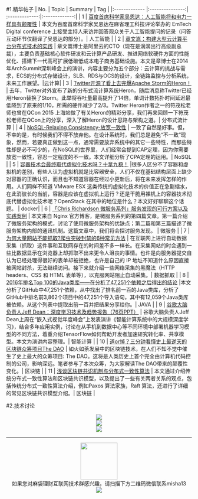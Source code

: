 #1.精华帖子
| No.  | Topic  | Summary | Tag |
|:------------- |:---------------:| :-------------:|:-------------:|
| 1 | [百度首席科学家吴恩达：人工智能将和电力一样具有颠覆性](http://mp.weixin.qq.com/s?__biz=MzA3MzI4MjgzMw==&mid=2650715727&idx=1&sn=b37a568982db1e4cf4e409accfb5c8ca&scene=1&srcid=0526kbuzyNCmZ6UnFTWqUI7c#rd) | 本文为百度首席科学家吴恩达在麻省理工科技评论举办的 EmTech Digital conference 上接受主持人采访并回答观众关于人工智能提问的记录（问答互动环节仅翻译了吴恩达的部分）。| 人工智能 |
| 2 | [章文嵩：构建大型云计算平台分布式技术的实践](http://mp.weixin.qq.com/s?__biz=MzA5Nzc4OTA1Mw==&mid=2659597258&idx=1&sn=2073afe6896d86ee2af881f24937196b&scene=1&srcid=0526nf1OmmWCUzjEEOlS9Dfx#rd) | 章文嵩博士是阿里云的CTO（现在是滴滴出行高级副总裁），主要负责基础核心软件研发和云计算产品研发、推进网络软硬件方面的性能优化、搭建下一代高可扩展低碳低成本电子商务基础设施。本文是章博士在2014年ArchSummit深圳峰会上的演讲，内容主要分为五个部分：云计算的挑战与需求，ECS的分布式存储设计，SLB、RDS与OCS的设计，全链路监控与分析系统，未来工作展望。|云计算|
| 3 | [Twitter开源了看上去完爆Apache Storm的Heron！](http://mp.weixin.qq.com/s?__biz=MjM5MDE0Mjc4MA==&mid=2650992706&idx=1&sn=89a35050de84d0e57574529aa209963a&scene=1&srcid=05277dB8o5vrp3PKl65mTjO7#rd) | 去年，Twitter对外宣布了新的分布式流计算系统Heron，随后消息称Twitter已经用Heron替换了Storm。此举将吞吐量最高提升了14倍，单词计数拓扑时间延迟最低降到了原来的1/10，所需的硬件减少了2/3。Twitter Heron作者之一的符茂松老师也曾在QCon 2015 上海站做了有关Heron的精彩分享，我们再来回顾一下符茂松老师在QCon上的分享，深入了解Heron的设计思路与架构之道。|  分布式流计算 |
| 4 | [NoSQL-Relaxing Consistency-放宽一致性](http://mp.weixin.qq.com/s?__biz=MzA5MzQ2NTY0OA==&mid=2650796155&idx=1&sn=3ed068ddfc7c2393b50b885e67087de3&scene=1&srcid=05248Qr1A7iDx8cIEFFipd5I#rd) | 一致了自然是好事。但，不幸的是，有时候我们不得不放弃他。在设计系统时，我们总是避免“不一致”现象，然而，若要真正做到这一点，通常需要放弃系统中的其它一些特性，而那些特性却是必不可少的，在NoSQL的世界里，人们经常会提到CAP定理，因为你需要放宽一致性，容忍一定程度的不一致。本文详细分析了CPA定理的运用。|  NoSQL |
| 5 | [容器技术会最终取代虚拟化技术吗？十拿九稳！](http://mp.weixin.qq.com/s?__biz=MzA5MzA2Njk5OA==&mid=2650096141&idx=1&sn=9b6c2ac72c39411971202f5b3ad47c6b&scene=1&srcid=0524wjXcJpEx0AFXpcIpnITC#rd) |很多人区分不了容器和虚拟机的差别，有些人认为虚拟机就是比容器安全，人们不仅在基础结构层面上缺少对容器的正确认识，而且也不知道容器在经过小更新后，将在未来发挥怎样的作用。人们同样不知道 VMware ESX 这类传统的虚拟化技术的价值正在急剧缩水，在此消彼长的当前，容器是应该在虚拟机上运行？还是干脆用裸机上的容器技术彻底代替虚拟化技术呢？OpenStack 在其中的地位是什么？本文好好聊聊这个话题。 | docker|
| 6 | [「Chris Richardson 微服务系列」服务发现的可行方案以及实践案例](http://mp.weixin.qq.com/s?__biz=MzA5NTUxNzE4MQ==&mid=2659266658&idx=1&sn=efeb76662328e9ede239060d7469fcfb&scene=1&srcid=0525WPQ2YvmbtlrZy3AxgF5a#rd) | 本文来自 Nginx 官方博客，是微服务系列的第四篇文章。第一篇介绍了微服务架构的模式，讨论了使用微服务架构的优缺点；第二篇和第三篇描述了微服务架构内部的通讯机制。这篇文章中，我们将会探讨服务发现。 | 微服务 |
| 7 | [为何大量网站不能抓取?爬虫突破封禁的6种常见方法](http://mp.weixin.qq.com/s?__biz=MzAwMDU1MTE1OQ==&mid=2653547274&idx=1&sn=52e5037b163146c1656eedce2da1ecd8&scene=1&srcid=0527bP41yitSgYkKv5xrBuiF#rd) | 在互联网上进行自动数据采集（抓取）这件事和互联网存在的时间差不多一样长。在采集网站的时会遇到一些比数据显示在浏览器上却抓取不出来更令人沮丧的事情。也许是向服务器提交自认为已经处理得很好的表单却被拒绝，也许是自己的 IP 地址不知道什么原因直接被网站封杀，无法继续访问。接下来就介绍一些网络采集的黑魔法（HTTP headers、CSS 和 HTML 表单等），以克服网站阻止自动采集。| 数据抓取 |
| 8 | [2016年排名Top 100的Java类库——在分析了47,251个依赖之后得出的结论](http://mp.weixin.qq.com/s?__biz=MjM5NzMyMjAwMA==&mid=2651477173&idx=1&sn=bce7e994c75323a898f5a2d1caaec71e&scene=1&srcid=05225Kwo2LLoVAvWNjzAzAm1#rd) |本文分析了GitHub中47,251个依赖，从中找出了排名前一百的Java类库，分析了GitHub中排名前3,862个项目中的47,251个导入语句，其中有12,059个Java类库被依赖。从这个列表中提取出前一百并把结果分享给你。| JAVA |
| 9 | [谷歌大脑负责人Jeff Dean：深度学习技术及趋势报告（76页PPT）](http://mp.weixin.qq.com/s?__biz=MzI3MTA0MTk1MA==&mid=2651982660&idx=2&sn=35c291d638ff15728844f7a27511220e&scene=1&srcid=0522kHNHkOPLPzsZQU0mZGgx#rd) | 谷歌大脑负责人Jeff Dean上周在“嵌入式视觉年度峰会”上发表演讲《智能计算系统中的大规模深度学习》，结合多年应用实例，讨论在从手机到数据中心等不同环境中部署机器学习模型的不同方法，着重介绍TensorFlow如何帮助开发者加速研究转化率、共享模型。本文为演讲内容整理。| 智能计算 |
| 10 | [道or悼？三分钟看懂史上最逆天的区块链众筹项目The DAO](http://mp.weixin.qq.com/s?__biz=MzAwNzUyNzI5Mw==&mid=2730790165&idx=1&sn=dd0f2c63a0abc85de60dd66367cc9582&scene=1&srcid=0523ZwWyedHOtCXDXOrIpTbr#rd) | 如火如荼发展中的区块链技术，在人们不知不觉中催生了史上最大的众筹项目: The DAO。这将是人类历史上首个完全由计算机代码控制的公司，影响深远。笔者参与了本次众筹，为大家解读The DAO带来的颠覆性变化。|  区块链 |
| 11 | [浅谈区块链共识机制与分布式一致性算法](http://blockchaindev.org/article/consensus_introduction.html?hmsr=toutiao.io&utm_medium=toutiao.io&utm_source=toutiao.io) | 本文通过介绍传统分布式一致性算法和区块链共识模型，以及提出了一些有关两者关系的观点，包括传统分布式一致性算法介绍，例如Paxos 算法家族，Raft 算法，还进行了详细的常见区块链共识模型介绍。|  区块链 |



#2.技术讨论
<div align=center>
<img src="http://fmn.rrfmn.com/fmn070/20160529/2035/large_TcDe_7d890001a0361e84.jpg" >
</div>
<div align=center>
<img src="http://fmn.rrfmn.com/fmn078/20160529/2035/large_ZBrB_2f7a0001a0531e83.jpg" >
</div>
<div align=center>
<img src="http://fmn.rrimg.com/fmn074/20160529/2035/large_UfND_a36c0001a05f1e80.jpg" >
</div>


---
<div align=center>
<img src="http://tp1.sinaimg.cn/5360958752/180/40095350112/1" width="100" height="100" >
</div>
<html>
<body>
<div align="center" style="border:lpx solid red">
如果您对麻袋理财互联网技术群感兴趣，请扫描下方二维码微信联系misha13
<div align=center>
<img src="http://fmn.rrfmn.com/fmn078/20160501/2225/original_s0Hg_f5cc000266151e83.jpg"  >
</div>
<html>
<body>
<div align="center" style="border:lpx solid red">
</div>
